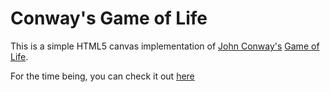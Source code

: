 # Conway's Game of Life
This is a simple HTML5 canvas implementation of [John Conway's](https://en.wikipedia.org/wiki/John_Horton_Conway) [Game of Life](https://en.wikipedia.org/wiki/Conway%27s_Game_of_Life).

For the time being, you can check it out [here](http://rawgithub.com/pfarrell/life/master/gol.html)
